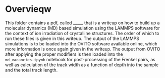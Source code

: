 # Overvieqw
This folder contains a pdf, called _____ that is a writeup on how to build up a molecular dynamics (MD) based simulation using the LAMMPS software for the context of ion irradiation of crystalline structures.
The order of which to run these files is given in this writeup. The output of the LAMMPS simulations is to be loaded into the OVITO software available online, which more information is 
once again given in the writeup. The output from OVITO after applying the proper modifiers is then loaded into the  `md_vacancies.ipynb` notebook for post-processing of the Frenkel pairs,
as well as calculation of the track width as a function of depth into the sample and the total track length. 
